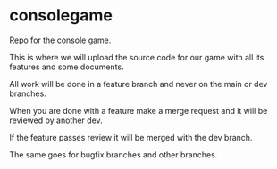 # consolegame
Repo for the console game.

This is where we will upload the source code for our game with all its features and some documents.

All work will be done in a feature branch and never on the main or dev branches. 

When you are done with a feature make a merge request and it will be reviewed by another dev.

If the feature passes review it will be merged with the dev branch.

The same goes for bugfix branches and other branches.
